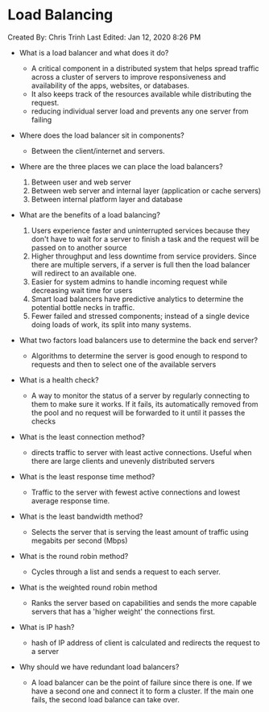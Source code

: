# Load Balancing

Created By: Chris Trinh
Last Edited: Jan 12, 2020 8:26 PM

- What is a load balancer and what does it do?
    - A critical component in a distributed system that helps spread traffic across a cluster of servers to improve responsiveness and availability of the apps, websites, or databases.
    - It also keeps track of the resources available while distributing the request.
    - reducing individual server load and prevents any one server from failing
- Where does the load balancer sit in components?
    - Between the client/internet and servers.
- Where are the three places we can place the load balancers?
    1. Between user and web server
    2. Between web server and internal layer (application or cache servers)
    3. Between internal platform layer and database
- What are the benefits of a load balancing?
    1. Users experience faster and uninterrupted services because they don't have to wait for a server to finish a task and the request will be passed on to another source
    2. Higher throughput and less downtime from service providers. Since there are multiple servers, if a server is full then the load balancer will redirect  to an available one.
    3. Easier for system admins to handle incoming request while decreasing wait time for users
    4. Smart load balancers have predictive analytics to determine the potential bottle necks in traffic.
    5. Fewer failed and stressed components; instead of a single device doing loads of work, its split into many systems.

- What two factors load balancers use to determine the back end server?
    - Algorithms to determine the server is good enough to respond to requests and then to select one of the available servers
- What is a health check?
    - A way to monitor the status of a server by regularly connecting to them to make sure it works. If it fails, its automatically removed from the pool and no request will be forwarded to it until it passes the checks
- What is the least connection method?
    - directs traffic to server with least active connections. Useful when there are large clients and unevenly distributed servers
- What is the least response time method?
    - Traffic to the server with fewest active connections and lowest average response time.
- What is the least bandwidth method?
    - Selects the server that is serving the least amount of traffic using megabits per second (Mbps)
- What is the round robin method?
    - Cycles through a list and sends a request to each server.
- What is the weighted round robin method
    - Ranks the server based on capabilities and sends the more capable servers that has a 'higher weight' the connections first.
- What is IP hash?
    - hash of IP address of client is calculated and redirects the request to a server
- Why should we have redundant load balancers?
    - A load balancer can be the point of failure since there is one. If we have a second one and connect it to form a cluster. If the main one fails, the second load balance can take over.